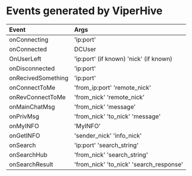 # Events generated by ViperHive #

| **Event** | **Args** |
|:----------|:---------|
|onConnecting|'ip:port'|
|onConnected|DCUser|
|OnUserLeft|'ip:port' (if known) 'nick' (if known)|
|onDisconnected |'ip:port'|
|onRecivedSomething |'ip:port'|
|onConnectToMe | 'from\_ip:port' 'remote\_nick'|
|onRevConnectToMe|'from\_nick' 'remote\_nick'|
|onMainChatMsg|'from\_nick' 'message'|
|onPrivMsg|'from\_nick' 'to\_nick' 'message'|
|onMyINFO|'MyINFO'|
|onGetINFO|'sender\_nick' 'info\_nick'|
|onSearch|'ip:port' 'search\_string'|
|onSearchHub|'from\_nick' 'search\_string'|
|onSearchResult|'from\_nick' 'to\_nick' 'search\_response'|